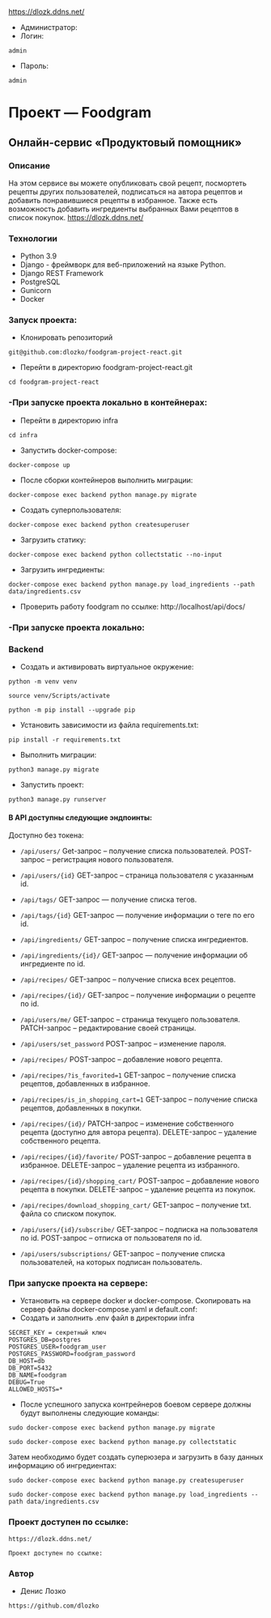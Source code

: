 https://dlozk.ddns.net/
- Администратор:
- Логин:
```
admin
```
- Пароль:
```
admin
```
# Проект — Foodgram
## Онлайн-сервис «Продуктовый помощник»
### Описание
На этом сервисе вы можете опубликовать свой рецепт, посмортеть рецепты других пользователей, подписаться на автора рецептов и добавить понравившиеся рецепты в избранное. Также есть возможность добавить ингредиенты выбранных Вами рецептов в список покупок.
https://dlozk.ddns.net/
### Технологии
- Python 3.9
- Django - фреймворк для веб-приложений на языке Python.
- Django REST Framework
- PostgreSQL
- Gunicorn
- Docker

### Запуск проекта:
- Клонировать репозиторий
```
git@github.com:dlozko/foodgram-project-react.git
```
- Перейти в директорию foodgram-project-react.git
```
cd foodgram-project-react
```
### -При запуске проекта локально в контейнерах:
- Перейти в директорию infra
```
cd infra
```
- Запустить docker-compose:
```
docker-compose up
```
- После сборки контейнеров выполнить миграции:
```
docker-compose exec backend python manage.py migrate
```
- Создать суперпользователя:
```
docker-compose exec backend python createsuperuser
```
- Загрузить статику:
```
docker-compose exec backend python collectstatic --no-input
```
- Загрузить ингредиенты:
```
docker-compose exec backend python manage.py load_ingredients --path data/ingredients.csv
```
- Проверить работу foodgram по ссылке:
http://localhost/api/docs/

### -При запуске проекта локально:
### Backend
- Cоздать и активировать виртуальное окружение:
```
python -m venv venv
```
```
source venv/Scripts/activate
```
```
python -m pip install --upgrade pip
```
- Установить зависимости из файла requirements.txt:
```
pip install -r requirements.txt
```
- Выполнить миграции:
```
python3 manage.py migrate
```
- Запустить проект:
```
python3 manage.py runserver
```
#### В API доступны следующие эндпоинты:
Доступно без токена:
* ```/api/users/```  Get-запрос – получение списка пользователей. POST-запрос – регистрация нового пользователя.

* ```/api/users/{id}``` GET-запрос – страница пользователя с указанным id.

* ```/api/tags/``` GET-запрос — получение списка тегов.

* ```/api/tags/{id}``` GET-запрос — получение информации о теге по его id.

* ```/api/ingredients/``` GET-запрос – получение списка ингредиентов.

* ```/api/ingredients/{id}/``` GET-запрос — получение информации об ингредиенте по id.

* ```/api/recipes/``` GET-запрос – получение списка всех рецептов.

* ```/api/recipes/{id}/``` GET-запрос – получение информации о рецепте по id.

* ```/api/users/me/``` GET-запрос – страница текущего пользователя. PATCH-запрос – редактирование своей страницы.

* ```/api/users/set_password``` POST-запрос – изменение пароля.

* ```/api/recipes/``` POST-запрос – добавление нового рецепта.

* ```/api/recipes/?is_favorited=1``` GET-запрос – получение списка рецептов, добавленных в избранное. 

* ```/api/recipes/is_in_shopping_cart=1``` GET-запрос – получение списка рецептов, добавленных в покупки.

* ```/api/recipes/{id}/``` PATCH-запрос – изменение собственного рецепта (доступно для автора рецепта). DELETE-запрос – удаление собственного рецепта.

* ```/api/recipes/{id}/favorite/``` POST-запрос – добавление рецепта в избранное. DELETE-запрос – удаление рецепта из избранного.

* ```/api/recipes/{id}/shopping_cart/``` POST-запрос – добавление нового рецепта в покупки. DELETE-запрос – удаление рецепта из покупок.

* ```/api/recipes/download_shopping_cart/``` GET-запрос – получение txt. файла со списком покупок.

* ```/api/users/{id}/subscribe/``` GET-запрос – подписка на пользователя по id. POST-запрос – отписка от пользователя по id.

* ```/api/users/subscriptions/``` GET-запрос – получение списка пользователей, на которых подписан пользователь.

### При запуске проекта на сервере:
- Установить на сервере docker и docker-compose. Скопировать на сервер файлы docker-compose.yaml и default.conf:
- Cоздать и заполнить .env файл в директории infra
```
SECRET_KEY = секретный ключ
POSTGRES_DB=postgres
POSTGRES_USER=foodgram_user
POSTGRES_PASSWORD=foodgram_password
DB_HOST=db
DB_PORT=5432
DB_NAME=foodgram
DEBUG=True
ALLOWED_HOSTS=*
```
- После успешного запуска контрейнеров боевом сервере должны будут выполнены следующие команды:
```
sudo docker-compose exec backend python manage.py migrate
```
```
sudo docker-compose exec backend python manage.py collectstatic
```
Затем необходимо будет создать суперюзера и загрузить в базу данных информацию об ингредиентах:
```
sudo docker-compose exec backend python manage.py createsuperuser
```
```
sudo docker-compose exec backend python manage.py load_ingredients --path data/ingredients.csv
```
### Проект доступен по ссылке:
```
https://dlozk.ddns.net/

Проект доступен по ссылке:
```
### Автор
- Денис Лозко
```
https://github.com/dlozko
```